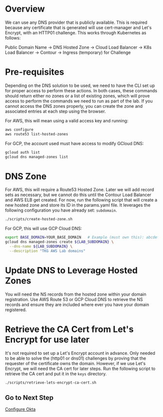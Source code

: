 # Overview

We can use any DNS provider that is publicly available.  This is required because any certificate that is generated will use cert-manager and Let's Encrypt, with an HTTP01 challenge.  This works through Kubernetes as follows:

Public Domain Name -> DNS Hosted Zone -> Cloud Load Balancer -> K8s Load Balancer -> Contour -> Ingress (temporary) for Challenge

# Pre-requisites

Depending on the DNS solution to be used, we need to have the CLI set up for proper access to perform these actions.  In both cases, these commands should return either no zones or a list of existing zones, which will prove access to perform the commands we need to run as part of the lab.  If you cannot access the DNS zones properly, you can create the zone and associated entries at each step using the browser.

For AWS, this will mean using a valid access key and running:
```bash
aws configure
aws route53 list-hosted-zones
```

For GCP, the account used must have access to modify GCloud DNS:
```bash
gcloud auth list
gcloud dns managed-zones list
```

# DNS Zone

For AWS, this will require a Route53 Hosted Zone.  Later we will add record sets as necessary, but we cannot do this until the Contour Load Balancer and AWS ELB get created.  For now, run the following script that will create a new hosted zone and store its ID in the params.yaml file.  It leverages the following configuration you have already set: `subdomain`.

```bash
./scripts/create-hosted-zone.sh
```

For GCP, this will use GCP Cloud DNS:

```bash
export BASE_DOMAIN=YOUR_BASE_DOMAIN   # Example (must own this): abcdef.com
gcloud dns managed-zones create ${LAB_SUBDOMAIN} \
  --dns-name ${LAB_SUBDOMAIN} \
  --description "TKG AWS Lab domains"
```

# Update DNS to Leverage Hosted Zones

You will need the NS records from the hosted zone within your domain registration.  Use AWS Route 53 or GCP Cloud DNS to retrieve the NS records and ensure they are included where ever you have your domain registered.

# Retrieve the CA Cert from Let's Encrypt for use later
It's not required to set up a Let's Encrypt account in advance. Only needed to be able to solve the (http01 or dns01) challenges by proving that the requester of the certificate owns the domain.  However, if we use Let's Encrypt, we will need the CA cert for later steps. Run the following script to retrieve the CA cert and put it in the `keys` directory.

```bash
./scripts/retrieve-lets-encrypt-ca-cert.sh
```

## Go to Next Step

[Configure Okta](docs/mgmt-cluster/04_okta_mgmt.md)
